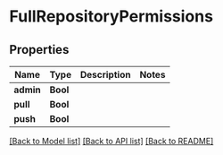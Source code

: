 # FullRepositoryPermissions

## Properties
Name | Type | Description | Notes
------------ | ------------- | ------------- | -------------
**admin** | **Bool** |  | 
**pull** | **Bool** |  | 
**push** | **Bool** |  | 

[[Back to Model list]](../README.md#documentation-for-models) [[Back to API list]](../README.md#documentation-for-api-endpoints) [[Back to README]](../README.md)


